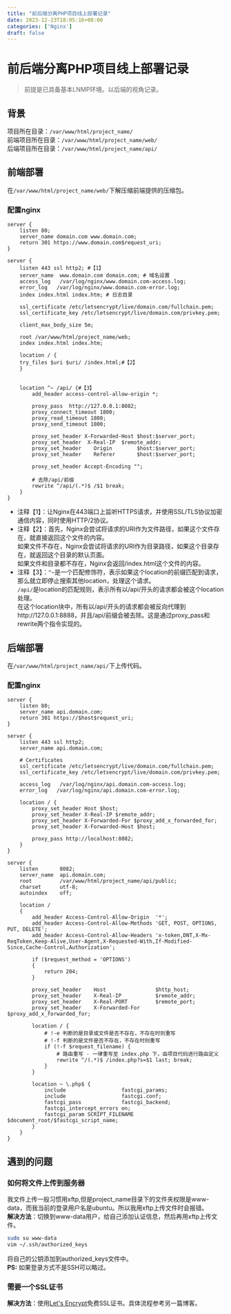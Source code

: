 ```yaml
---
title: "前后端分离PHP项目线上部署记录"
date: 2023-12-23T18:05:16+08:00
categories: ['Nginx']
draft: false
---
```

# 前后端分离PHP项目线上部署记录
>前提是已具备基本LNMP环境。以后端的视角记录。
## 背景
项目所在目录：`/var/www/html/project_name/`  
前端项目所在目录：`/var/www/html/project_name/web/`  
后端项目所在目录：`/var/www/html/project_name/api/`
## 前端部署
在`/var/www/html/project_name/web/`下解压缩前端提供的压缩包。
### 配置nginx
```nginx
server {
    listen 80;
    server_name domain.com www.domain.com;
    return 301 https://www.domain.com$request_uri;
}

server {
    listen 443 ssl http2; #【1】
    server_name  www.domain.com domain.com; # 域名设置
    access_log   /var/log/nginx/www.domain.com-access.log;
    error_log   /var/log/nginx/www.domain.com-error.log;
    index index.html index.htm; # 日志目录

    ssl_certificate /etc/letsencrypt/live/domain.com/fullchain.pem;
    ssl_certificate_key /etc/letsencrypt/live/domain.com/privkey.pem;

    client_max_body_size 5m;

    root /var/www/html/project_name/web;
    index index.html index.htm;

    location / {
	try_files $uri $uri/ /index.html;#【2】
    }


    location ^~ /api/ {#【3】
        add_header access-control-allow-origin *;

        proxy_pass  http://127.0.0.1:8082;
        proxy_connect_timeout 1800;
        proxy_read_timeout 1800;
        proxy_send_timeout 1800;

        proxy_set_header X-Forwarded-Host $host:$server_port;
        proxy_set_header  X-Real-IP  $remote_addr;
        proxy_set_header    Origin        $host:$server_port;
        proxy_set_header    Referer       $host:$server_port;

        proxy_set_header Accept-Encoding "";

        # 去除/api/前缀
        rewrite ^/api/(.*)$ /$1 break;
    }
}
```  
- 注释【1】：让Nginx在443端口上监听HTTPS请求，并使用SSL/TLS协议加密通信内容，同时使用HTTP/2协议。
- 注释【2】：首先，Nginx会尝试将请求的URI作为文件路径，如果这个文件存在，就直接返回这个文件的内容。  
  如果文件不存在，Nginx会尝试将请求的URI作为目录路径，如果这个目录存在，就返回这个目录的默认页面。  
  如果文件和目录都不存在，Nginx会返回/index.html这个文件的内容。
- 注释【3】：`^~`是一个匹配修饰符，表示如果这个location的前缀匹配到请求，那么就立即停止搜索其他location，处理这个请求。  
  `/api/`是location的匹配规则，表示所有以/api/开头的请求都会被这个location处理。  
  在这个location块中，所有以/api/开头的请求都会被反向代理到http://127.0.0.1:8888，并且/api/前缀会被去除。这是通过proxy_pass和rewrite两个指令实现的。  
## 后端部署  
在`/var/www/html/project_name/api/`下上传代码。 
### 配置nginx
```nginx
server {
    listen 80;
    server_name api.domain.com;
    return 301 https://$host$request_uri;
}

server {
    listen 443 ssl http2;
    server_name api.domain.com;

    # Certificates
    ssl_certificate /etc/letsencrypt/live/domain.com/fullchain.pem;
    ssl_certificate_key /etc/letsencrypt/live/domain.com/privkey.pem;

    access_log   /var/log/nginx/api.domain.com-access.log;
    error_log   /var/log/nginx/api.domain.com-error.log;

    location / {
        proxy_set_header Host $host;
        proxy_set_header X-Real-IP $remote_addr;
        proxy_set_header X-Forwarded-For $proxy_add_x_forwarded_for;
        proxy_set_header X-Forwarded-Host $host;

        proxy_pass http://localhost:8082;
    }
}

server {
    listen       8082;
    server_name  api.domain.com;
    root         /var/www/html/project_name/api/public;
    charset      utf-8;
    autoindex    off;

    location /
    {
        add_header Access-Control-Allow-Origin  '*';
        add_header Access-Control-Allow-Methods 'GET, POST, OPTIONS, PUT, DELETE';
        add_header Access-Control-Allow-Headers 'x-token,DNT,X-Mx-ReqToken,Keep-Alive,User-Agent,X-Requested-With,If-Modified-Since,Cache-Control,Authorization';

        if ($request_method = 'OPTIONS')
        {
            return 204;
        }

        proxy_set_header    Host                $http_host;
        proxy_set_header    X-Real-IP           $remote_addr;
        proxy_set_header    X-Real-PORT         $remote_port;
        proxy_set_header    X-Forwarded-For     $proxy_add_x_forwarded_for;

        location / {
            # !-e 判断的是目录或文件是否不存在，不存在时则重写
            # !-f 判断的是文件是否不存在，不存在时则重写
            if (!-f $request_filename) {
                # 路由重写 - 一律重写至 index.php 下，由项目代码进行路由定义
                rewrite ^/(.*)$ /index.php?s=$1 last; break;
            }
        }

        location ~ \.php$ {
            include                  fastcgi_params;
            include                  fastcgi.conf;
            fastcgi_pass             fastcgi_backend;
            fastcgi_intercept_errors on;
            fastcgi_param SCRIPT_FILENAME $document_root/$fastcgi_script_name;
        }
    }
}
```

## 遇到的问题
### 如何将文件上传到服务器
我文件上传一般习惯用xftp,但是project_name目录下的文件夹权限是www-data，而我当前的登录用户名是ubuntu。所以我用xftp上传文件时会报错。  
**解决方法**：切换到www-data用户，给自己添加认证信息，然后再用xftp上传文件。
```bash
sudo su www-data
vim ~/.ssh/authorized_keys
```
将自己的公钥添加到authorized_keys文件中。  
**PS:** 如果登录方式不是SSH可以略过。  
### 需要一个SSL证书  
**解决方法**：使用[Let's Encrypt](https://letsencrypt.org/)免费SSL证书。具体流程参考另一篇博客。


